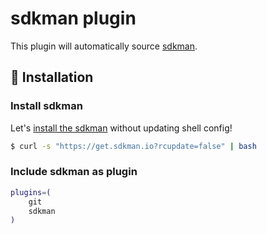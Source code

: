 # sdkman plugin

This plugin will automatically source [sdkman](https://sdkman.io/).

## 🚀 Installation

### Install sdkman

Let's [install the sdkman](https://sdkman.io/install) without updating shell
config!

```bash
$ curl -s "https://get.sdkman.io?rcupdate=false" | bash
```

### Include sdkman as plugin

```bash
plugins=(
	git
	sdkman
)
```
